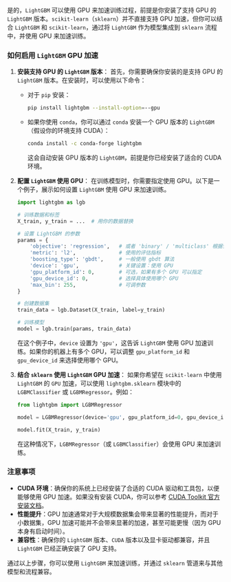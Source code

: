 是的，`LightGBM` 可以使用 GPU 来加速训练过程，前提是你安装了支持 GPU 的 `LightGBM` 版本。`scikit-learn`（`sklearn`）并不直接支持 GPU 加速，但你可以结合 `LightGBM` 和 `scikit-learn`，通过将 `LightGBM` 作为模型集成到 `sklearn` 流程中，并使用 GPU 来加速训练。

### 如何启用 `LightGBM` GPU 加速

1.  **安装支持 GPU 的 `LightGBM` 版本**： 首先，你需要确保你安装的是支持 GPU 的 `LightGBM` 版本。在安装时，可以使用以下命令：

    -   对于 `pip` 安装：

        ```bash
        pip install lightgbm --install-option=--gpu
        ```

    -   如果你使用 `conda`，你可以通过 `conda` 安装一个 GPU 版本的 `LightGBM`（假设你的环境支持 CUDA）：

        ```bash
        conda install -c conda-forge lightgbm
        ```

        这会自动安装 GPU 版本的 `LightGBM`，前提是你已经安装了适合的 CUDA 环境。

2.  **配置 `LightGBM` 使用 GPU**： 在训练模型时，你需要指定使用 GPU。以下是一个例子，展示如何设置 `LightGBM` 使用 GPU 来加速训练。

    ```python
    import lightgbm as lgb
    
    # 训练数据和标签
    X_train, y_train = ...  # 用你的数据替换
    
    # 设置 LightGBM 的参数
    params = {
        'objective': 'regression',   # 或者 'binary' / 'multiclass' 根据任务类型选择
        'metric': 'l2',              # 使用的评估指标
        'boosting_type': 'gbdt',     # 一般使用 gbdt 算法
        'device': 'gpu',             # 关键设置：使用 GPU
        'gpu_platform_id': 0,        # 可选，如果有多个 GPU 可以指定
        'gpu_device_id': 0,          # 选择具体使用哪个 GPU
        'max_bin': 255,              # 可调参数
    }
    
    # 创建数据集
    train_data = lgb.Dataset(X_train, label=y_train)
    
    # 训练模型
    model = lgb.train(params, train_data)
    ```

    在这个例子中，`device` 设置为 `'gpu'`，这告诉 `LightGBM` 使用 GPU 加速训练。如果你的机器上有多个 GPU，可以调整 `gpu_platform_id` 和 `gpu_device_id` 来选择使用哪个 GPU。

3.  **结合 `sklearn` 使用 `LightGBM` GPU 加速**： 如果你希望在 `scikit-learn` 中使用 `LightGBM` 的 `GPU` 加速，可以使用 `lightgbm.sklearn` 模块中的 `LGBMClassifier` 或 `LGBMRegressor`。例如：

    ```python
    from lightgbm import LGBMRegressor
    
    model = LGBMRegressor(device='gpu', gpu_platform_id=0, gpu_device_id=0)
    
    model.fit(X_train, y_train)
    ```

    在这种情况下，`LGBMRegressor`（或 `LGBMClassifier`）会使用 GPU 来加速训练。

### 注意事项

-   **CUDA 环境**：确保你的系统上已经安装了合适的 CUDA 驱动和工具包，以便能够使用 GPU 加速。如果没有安装 CUDA，你可以参考 [CUDA Toolkit 官方安装文档](https://developer.nvidia.com/cuda-toolkit)。
-   **性能提升**：GPU 加速通常对于大规模数据集会带来显著的性能提升，而对于小数据集，GPU 加速可能并不会带来显著的加速，甚至可能更慢（因为 GPU 本身有启动时间）。
-   **兼容性**：确保你的 `LightGBM` 版本、`CUDA` 版本以及显卡驱动都兼容，并且 `LightGBM` 已经正确安装了 GPU 支持。

通过以上步骤，你可以使用 `LightGBM` 来加速训练，并通过 `sklearn` 管道来与其他模型和流程兼容。